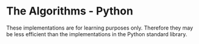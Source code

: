 # The Algorithms - Python

These implementations are for learning purposes only. Therefore they may be less efficient than the implementations in the Python standard library.

